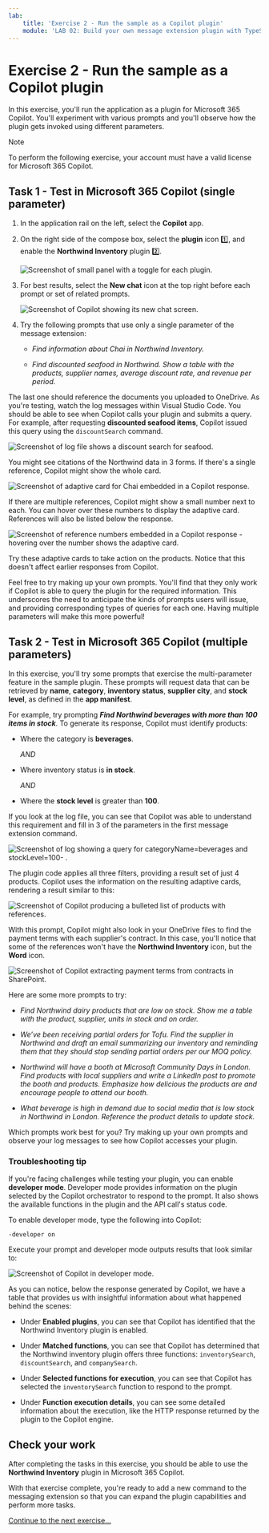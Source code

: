 ```yaml
---
lab:
    title: 'Exercise 2 - Run the sample as a Copilot plugin'
    module: 'LAB 02: Build your own message extension plugin with TypeScript (TS) for Microsoft 365 Copilot'
---
```


# Exercise 2 - Run the sample as a Copilot plugin

In this exercise, you'll run the application as a plugin for Microsoft 365 Copilot. You'll experiment with various prompts and you'll observe how the plugin gets invoked using different parameters.

> [!NOTE]  
> To perform the following exercise, your account must have a valid license for Microsoft 365 Copilot.

## Task 1 - Test in Microsoft 365 Copilot (single parameter)

1. In the application rail on the left, select the **Copilot** app.

1. On the right side of the compose box, select the **plugin** icon 1️⃣, and enable the **Northwind Inventory** plugin 2️⃣.

    ![Screenshot of small panel with a toggle for each plugin.](../media/3-02-plugin-panel.png)

1. For best results, select the **New chat** icon at the top right before each prompt or set of related prompts.

    ![Screenshot of Copilot showing its new chat screen.](../media/3-01-new-chat.png)

1. Try the following prompts that use only a single parameter of the message extension:

    - _Find information about Chai in Northwind Inventory._

    - _Find discounted seafood in Northwind. Show a table with the products, supplier names, average discount rate, and revenue per period._

The last one should reference the documents you uploaded to OneDrive. As you're testing, watch the log messages within Visual Studio Code. You should be able to see when Copilot calls your plugin and submits a query. For example, after requesting **discounted seafood items**, Copilot issued this query using the `discountSearch` command.

![Screenshot of log file shows a discount search for seafood.](../media/3-02-a-query-log-1.png)

You might see citations of the Northwind data in 3 forms. If there's a single reference, Copilot might show the whole card.

![Screenshot of adaptive card for Chai embedded in a Copilot response.](../media/3-03-a-response-on-chai.png)

If there are multiple references, Copilot might show a small number next to each. You can hover over these numbers to display the adaptive card. References will also be listed below the response.

![Screenshot of reference numbers embedded in a Copilot response - hovering over the number shows the adaptive card.](../media/3-03-response-on-chai.png)

Try these adaptive cards to take action on the products. Notice that this doesn't affect earlier responses from Copilot.

Feel free to try making up your own prompts. You'll find that they only work if Copilot is able to query the plugin for the required information. This underscores the need to anticipate the kinds of prompts users will issue, and providing corresponding types of queries for each one. Having multiple parameters will make this more powerful!

## Task 2 - Test in Microsoft 365 Copilot (multiple parameters)

In this exercise, you'll try some prompts that exercise the multi-parameter feature in the sample plugin. These prompts will request data that can be retrieved by **name**, **category**, **inventory status**, **supplier city**, and **stock level**, as defined in the **app manifest**.

For example, try prompting **_Find Northwind beverages with more than 100 items in stock_**. To generate its response, Copilot must identify products:

- Where the category is **beverages**.
  
  _AND_

- Where inventory status is **in stock**.

  _AND_

- Where the **stock level** is greater than **100**.

If you look at the log file, you can see that Copilot was able to understand this requirement and fill in 3 of the parameters in the first message extension command.

![Screenshot of log showing a query for categoryName=beverages and stockLevel=100- .](../media/3-06-find-northwind-beverages-with-more-than-100.png)

The plugin code applies all three filters, providing a result set of just 4 products. Copilot uses the information on the resulting adaptive cards, rendering a result similar to this:

![Screenshot of Copilot producing a bulleted list of products with references.](../media/3-06-b-find-northwind-beverages-with-more-than-100.png)

With this prompt, Copilot might also look in your OneDrive files to find the payment terms with each supplier's contract. In this case, you'll notice that some of the references won't have the **Northwind Inventory** icon, but the **Word** icon.

![Screenshot of Copilot extracting payment terms from contracts in SharePoint.](../media/3-06-c-payment-terms.png)

Here are some more prompts to try:

- _Find Northwind dairy products that are low on stock. Show me a table with the product, supplier, units in stock and on order._

- _We’ve been receiving partial orders for Tofu. Find the supplier in Northwind and draft an email summarizing our inventory and reminding them that they should stop sending partial orders per our MOQ policy._

- _Northwind will have a booth at Microsoft Community Days in London. Find products with local suppliers and write a LinkedIn post to promote the booth and products. Emphasize how delicious the products are and encourage people to attend our booth._

- _What beverage is high in demand due to social media that is low stock in Northwind in London. Reference the product details to update stock._

Which prompts work best for you? Try making up your own prompts and observe your log messages to see how Copilot accesses your plugin.

### Troubleshooting tip

If you're facing challenges while testing your plugin, you can enable **developer mode**. Developer mode provides information on the plugin selected by the Copilot orchestrator to respond to the prompt. It also shows the available functions in the plugin and the API call's status code.

To enable developer mode, type the following into Copilot:

```console
-developer on
```

Execute your prompt and developer mode outputs results that look similar to: 

![Screenshot of Copilot in developer mode.](../media/3-03-b-developer-mode.png)

As you can notice, below the response generated by Copilot, we have a table that provides us with insightful information about what happened behind the scenes:

- Under **Enabled plugins**, you can see that Copilot has identified that the Northwind Inventory plugin is enabled.

- Under **Matched functions**, you can see that Copilot has determined that the Northwind inventory plugin offers three functions: `inventorySearch`, `discountSearch`, and `companySearch`.

- Under **Selected functions for execution**, you can see that Copilot has selected the `inventorySearch` function to respond to the prompt.

- Under **Function execution details**, you can see some detailed information about the execution, like the HTTP response returned by the plugin to the Copilot engine.

## Check your work

After completing the tasks in this exercise, you should be able to use the **Northwind Inventory** plugin in Microsoft 365 Copilot. 

With that exercise complete, you're ready to add a new command to the messaging extension so that you can expand the plugin capabilities and perform more tasks. 

[Continue to the next exercise...](./5-exercise-3-add-new-command.md)
